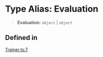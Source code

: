 # Type Alias: Evaluation

> **Evaluation**: `object` \| `object`

## Defined in

[Trainer.ts:7](https://github.com/edspencer/narrator-ai/blob/a6eb3765f534f72fc19b7120983a9fa75cbc1995/packages/narrator-ai/src/Trainer.ts#L7)
